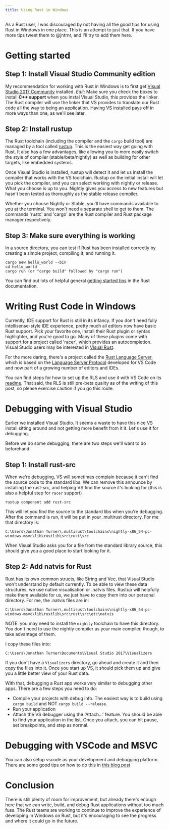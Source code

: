 ```yaml
---
title: Using Rust in Windows
---
```


As a Rust user, I was discouraged by not having all the good tips for using Rust in Windows in one place.  This is an attempt to just that.  If you have more tips tweet them to @jntrnr, and I'll try to add them here.

# Getting started

## Step 1: Install Visual Studio Community edition

My recommendation for working with Rust in Windows is to first get [Visual Studio 2017 Community](https://www.visualstudio.com/downloads/) installed.  *Edit:* Make sure you check the boxes to install **C++ support** when you instal Visual Studio, this provides the linker. The Rust compiler will use the linker that VS provides to translate our Rust code all the way to being an application.  Having VS installed pays off in more ways than one, as we'll see later.

## Step 2: Install rustup

The Rust toolchain (including the compiler and the `cargo` build tool) are managed by a tool called [rustup](https://rustup.rs/).  This is the easiest way get going with Rust.  It also has a few advantages, like allowing you to more easily switch the style of compiler (stable/beta/nightly) as well as building for other targets, like embedded systems.

Once Visual Studio is installed, rustup will detect it and let us install the compiler that works with the VS toolchain.  Rustup on the initial install will let you pick the compiler, and you can select working with nightly or release.  What you choose is up to you.  Nightly gives you access to new features but hasn't been tested as thoroughly as the stable release compiler.

Whether you choose Nightly or Stable, you'll have commands available to you at the terminal.  You won't need a separate shell to get to them.  The commands 'rustc' and 'cargo' are the Rust compiler and Rust package manager respectively. 

## Step 3: Make sure everything is working

In a source directory, you can test if Rust has been installed correctly by creating a simple project, compiling it, and running it.

```
cargo new hello_world --bin
cd hello_world
cargo run (or "cargo build" followed by "cargo run")
```

You can find out lots of helpful general [getting started tips](https://doc.rust-lang.org/book/getting-started.html) in the Rust documentation.

# Writing Rust Code in Windows

Currently, IDE support for Rust is still in its infancy.  If you don't need fully intellisense-style IDE experience, pretty much all editors now have basic Rust support.  Pick your favorite one, install their Rust plugin or syntax highlighter, and you're good to go.  Many of these plugins come with support for a project called 'racer', which provides an autocompletion.  Visual Studio users may be interested in [Visual Rust](https://marketplace.visualstudio.com/items?itemName=vosen.VisualRust).

For the more daring, there's a project called the [Rust Language Server](https://github.com/rust-lang-nursery/rls), which is based on the [Language Server Protocol](https://github.com/Microsoft/language-server-protocol/blob/master/protocol.md) developed for VS Code and now part of a growing number of editors and IDEs.

You can find steps for how to set up the RLS and use it with VS Code on its [readme](https://github.com/rust-lang-nursery/rls/blob/master/README.md).  That said, the RLS is still pre-beta quality as of the writing of this post, so please exercise caution if you go this route.

# Debugging with Visual Studio

Earlier we installed Visual Studio.  It seems a waste to have this nice VS install sitting around and not getting more benefit from it it.  Let's use it for debugging.

Before we do some debugging, there are two steps we'll want to do beforehand:

## Step 1: Install rust-src

When we're debugging, VS will sometimes complain because it can't find the source code to the standard libs.  We can remove this announce by installing the rust-src, and helping VS find the source it's looking for (this is also a helpful step for `racer` support)

```
rustup component add rust-src
```

This will let you find the source to the standard libs when you're debugging.  After the command is run, it will be put in your .multirust directory.  For me that directory is:

```
C:\Users\Jonathan Turner\.multirust\toolchains\nightly-x86_64-pc-windows-msvc\lib\rustlib\src\rust\src
```

When Visual Studio asks you for a file from the standard library source, this should give you a good place to start looking for it.

## Step 2: Add natvis for Rust

Rust has its own common structs, like String and Vec, that Visual Studio won't understand by default currently.  To be able to view these data structures, we use native visualisation or .natvis files.  Rustup will helpfully make them available for us, we just have to copy them into our personal directory.  For me, the .natvis files are in:

```
C:\Users\Jonathan Turner\.multirust\toolchains\nightly-x86_64-pc-windows-msvc\lib\rustlib\src\rust\src\etc\natvis
```

NOTE: you may need to install the `nightly` toolchain to have this directory.  You don't need to use the nightly compiler as your main compiler, though, to take advantage of them.

I copy these files into:

```
C:\Users\Jonathan Turner\Documents\Visual Studio 2017\Visualizers
```

If you don't have a `Visualizers` directory, go ahead and create it and then copy the files into it.  Once you start up VS, it should pick them up and give you a little better view of your Rust data.

With that, debugging a Rust app works very similar to debugging other apps.  There are a few steps you need to do:

* Compile your projects with debug info.  The easiest way is to build using `cargo build` and NOT `cargo build --release`.
* Run your application
* Attach the VS debugger using the 'Attach...' feature.  You should be able to find your application in the list.  Once you attach, you can hit pause, set breakpoints, and step as normal.

# Debugging with VSCode and MSVC

You can also setup vscode as your development and debugging platform.  There are some good tips on how to do this in [this blog post](https://www.brycevandyk.com/debug-rust-on-windows-with-visual-studio-code-and-the-msvc-debugger/)

# Conclusion

There is still plenty of room for improvement, but already there's enough here that we can write, build, and debug Rust applications without too much fuss.  The Rust teams are working to continue to improve the experience of developing in Windows on Rust, but it's encouraging to see the progress and where it could go in the future.
